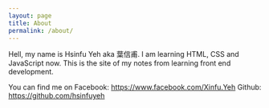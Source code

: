 ```yaml
---
layout: page
title: About
permalink: /about/
---
```


Hell, my name is Hsinfu Yeh aka 葉信甫. I am learning HTML, CSS and JavaScript now. This is the site of my notes from learning front end development.

You can find me on
Facebook: https://www.facebook.com/Xinfu.Yeh
Github: https://github.com/hsinfuyeh
